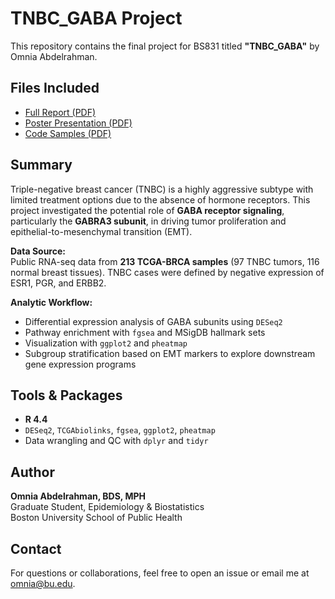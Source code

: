 # TNBC_GABA Project

This repository contains the final project for BS831 titled **"TNBC_GABA"** by Omnia Abdelrahman.

## Files Included
- [Full Report (PDF)](Omnia%20Abdelrahman%20BS831%20Final%20Project.pdf)  
- [Poster Presentation (PDF)](TNBC_Poster.pdf)  
- [Code Samples (PDF)](TNBC_CODING.PDF)

## Summary
Triple-negative breast cancer (TNBC) is a highly aggressive subtype with limited treatment options due to the absence of hormone receptors. This project investigated the potential role of **GABA receptor signaling**, particularly the **GABRA3 subunit**, in driving tumor proliferation and epithelial-to-mesenchymal transition (EMT).

**Data Source:**  
Public RNA-seq data from **213 TCGA-BRCA samples** (97 TNBC tumors, 116 normal breast tissues). TNBC cases were defined by negative expression of ESR1, PGR, and ERBB2.

**Analytic Workflow:**  
- Differential expression analysis of GABA subunits using `DESeq2`  
- Pathway enrichment with `fgsea` and MSigDB hallmark sets  
- Visualization with `ggplot2` and `pheatmap`  
- Subgroup stratification based on EMT markers to explore downstream gene expression programs  

## Tools & Packages
- **R 4.4**  
- `DESeq2`, `TCGAbiolinks`, `fgsea`, `ggplot2`, `pheatmap`  
- Data wrangling and QC with `dplyr` and `tidyr`  

## Author
**Omnia Abdelrahman, BDS, MPH**  
Graduate Student, Epidemiology & Biostatistics  
Boston University School of Public Health

## Contact
For questions or collaborations, feel free to open an issue or email me at [omnia@bu.edu](mailto:omnia@bu.edu).
